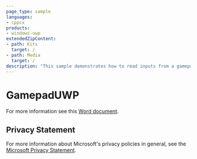```yaml
---
page_type: sample
languages:
- cppcx
products:
- windows-uwp
extendedZipContent:
- path: Kits
  target: /
- path: Media
  target: /
description: "This sample demonstrates how to read inputs from a gamepad in a Universal Windows Platform (UWP) app."
---
```


# GamepadUWP

For more information see this [Word document](https://github.com/microsoft/Xbox-ATG-Samples/blob/master/UWPSamples/System/GamepadUWP/Readme.docx).

## Privacy Statement

For more information about Microsoft's privacy policies in general, see the [Microsoft Privacy Statement](https://privacy.microsoft.com/privacystatement/).
